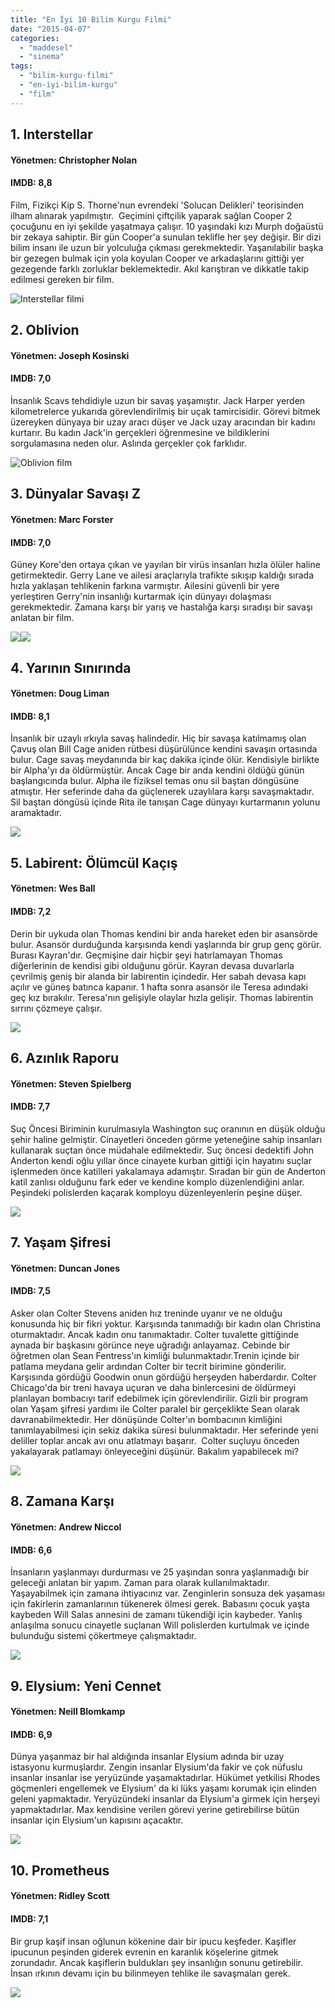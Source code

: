 ```yaml
---
title: "En İyi 10 Bilim Kurgu Filmi"
date: "2015-04-07"
categories: 
  - "maddesel"
  - "sinema"
tags: 
  - "bilim-kurgu-filmi"
  - "en-iyi-bilim-kurgu"
  - "film"
---
```


## **1\. Interstellar** 

#### Yönetmen: Christopher Nolan

#### IMDB: 8,8

Film, Fizikçi Kip S. Thorne'nun evrendeki 'Solucan Delikleri' teorisinden ilham alınarak yapılmıştır.  Geçimini çiftçilik yaparak sağlan Cooper 2 çocuğunu en iyi şekilde yaşatmaya çalışır. 10 yaşındaki kızı Murph doğaüstü bir zekaya sahiptir. Bir gün Cooper'a sunulan teklifle her şey değişir. Bir dizi bilim insanı ile uzun bir yolculuğa çıkması gerekmektedir. Yaşanılabilir başka bir gezegen bulmak için yola koyulan Cooper ve arkadaşlarını gittiği yer gezegende farklı zorluklar beklemektedir. Akıl karıştıran ve dikkatle takip edilmesi gereken bir film.

![Interstellar filmi](../images/MBinterstellar.jpg)

## **2\. Oblivion**

#### **Yönetmen: Joseph Kosinski**

#### **IMDB: 7,0**

İnsanlık Scavs tehdidiyle uzun bir savaş yaşamıştır. Jack Harper yerden kilometrelerce yukarıda görevlendirilmiş bir uçak tamircisidir. Görevi bitmek üzereyken dünyaya bir uzay aracı düşer ve Jack uzay aracından bir kadını kurtarır. Bu kadın Jack'in gerçekleri öğrenmesine ve bildiklerini sorgulamasına neden olur. Aslında gerçekler çok farklıdır.

![Oblivion film](../images/Oblivion-930354183-large.jpg)

## **3\. Dünyalar Savaşı Z**

#### **Yönetmen: Marc Forster**

#### IMDB: 7,0

Güney Kore'den ortaya çıkan ve yayılan bir virüs insanları hızla ölüler haline getirmektedir. Gerry Lane ve ailesi araçlarıyla trafikte sıkışıp kaldığı sırada hızla yaklaşan tehlikenin farkına varmıştır. Ailesini güvenli bir yere yerleştiren Gerry'nin insanlığı kurtarmak için dünyayı dolaşması gerekmektedir. Zamana karşı bir yarış ve hastalığa karşı sıradışı bir savaşı anlatan bir film.

![](images/dunya-savasi-z-izle.jpg)![](../images/51a8a710d5814_51a504e52d98b_world_war_z_poster03-540x845-192x300.jpg)



## **4\. Yarının Sınırında**

#### **Yönetmen: Doug Liman**

#### IMDB: 8,1

İnsanlık bir uzaylı ırkıyla savaş halindedir. Hiç bir savaşa katılmamış olan Çavuş olan Bill Cage aniden rütbesi düşürülünce kendini savaşın ortasında bulur. Cage savaş meydanında bir kaç dakika içinde ölür. Kendisiyle birlikte bir Alpha'yı da öldürmüştür. Ancak Cage bir anda kendini öldüğü günün başlangıcında bulur. Alpha ile fiziksel temas onu sil baştan döngüsüne atmıştır. Her seferinde daha da güçlenerek uzaylılara karşı savaşmaktadır. Sil baştan döngüsü içinde Rita ile tanışan Cage dünyayı kurtarmanın yolunu aramaktadır.

![](../images/049226.jpg)



## **5\. Labirent: Ölümcül Kaçış**

#### Yönetmen: Wes Ball

#### IMDB: 7,2

Derin bir uykuda olan Thomas kendini bir anda hareket eden bir asansörde bulur. Asansör durduğunda karşısında kendi yaşlarında bir grup genç görür. Burası Kayran'dır. Geçmişine dair hiçbir şeyi hatırlamayan Thomas diğerlerinin de kendisi gibi olduğunu görür. Kayran devasa duvarlarla çevrilmiş geniş bir alanda bir labirentin içindedir. Her sabah devasa kapı açılır ve güneş batınca kapanır. 1 hafta sonra asansör ile Teresa adındaki geç kız bırakılır. Teresa'nın gelişiyle olaylar hızla gelişir. Thomas labirentin sırrını çözmeye çalışır.

![](../images/975e2b30-1414-11e4-b481-8d9eafa14ff7_MazeRunner_1Sht_B_Sp-240x400.jpg)



## **6\. Azınlık Raporu**

#### Yönetmen: Steven Spielberg

#### IMDB: 7,7

Suç Öncesi Biriminin kurulmasıyla Washington suç oranının en düşük olduğu şehir haline gelmiştir. Cinayetleri önceden görme yeteneğine sahip insanları kullanarak suçtan önce müdahale edilmektedir. Suç öncesi dedektifi John Anderton kendi oğlu yıllar önce cinayete kurban gittiği için hayatını suçlar işlenmeden önce katilleri yakalamaya adamıştır. Sıradan bir gün de Anderton katil zanlısı olduğunu fark eder ve kendine komplo düzenlendiğini anlar. Peşindeki polislerden kaçarak komployu düzenleyenlerin peşine düşer.

![](../images/azinlik-raporu.jpg)



## **7\. Yaşam Şifresi** 

#### Yönetmen: Duncan Jones

#### IMDB: 7,5

Asker olan Colter Stevens aniden hız treninde uyanır ve ne olduğu konusunda hiç bir fikri yoktur. Karşısında tanımadığı bir kadın olan Christina oturmaktadır. Ancak kadın onu tanımaktadır. Colter tuvalette gittiğinde aynada bir başkasını görünce neye uğradığı anlayamaz. Cebinde bir öğretmen olan Sean Fentress'ın kimliği bulunmaktadır.Trenin içinde bir patlama meydana gelir ardından Colter bir tecrit birimine gönderilir. Karşısında gördüğü Goodwin onun gördüğü herşeyden haberdardır. Colter Chicago'da bir treni havaya uçuran ve daha binlercesini de öldürmeyi planlayan bombacıyı tarif edebilmek için görevlendirilir. Gizli bir program olan Yaşam şifresi yardımı ile Colter paralel bir gerçeklikte Sean olarak davranabilmektedir. Her dönüşünde Colter'ın bombacının kimliğini tanımlayabilmesi için sekiz dakika süresi bulunmaktadır. Her seferinde yeni deliller toplar ancak avı onu atlatmayı başarır.  Colter suçluyu önceden yakalayarak patlamayı önleyeceğini düşünür. Bakalım yapabilecek mi?

![](../images/a564.jpg)



## **8\. Zamana Karşı**

#### Yönetmen: Andrew Niccol

#### IMDB: 6,6

İnsanların yaşlanmayı durdurması ve 25 yaşından sonra yaşlanmadığı bir geleceği anlatan bir yapım. Zaman para olarak kullanılmaktadır. Yaşayabilmek için zamana ihtiyacınız var. Zenginlerin sonsuza dek yaşaması için fakirlerin zamanlarının tükenerek ölmesi gerek. Babasını çocuk yaşta kaybeden Will Salas annesini de zamanı tükendiği için kaybeder. Yanlış anlaşılma sonucu cinayetle suçlanan Will polislerden kurtulmak ve içinde bulunduğu sistemi çökertmeye çalışmaktadır.

![](../images/zamana-karsi.jpg)



## **9\. Elysium: Yeni Cennet**

#### **Yönetmen: Neill Blomkamp**

#### IMDB: 6,9

Dünya yaşanmaz bir hal aldığında insanlar Elysium adında bir uzay istasyonu kurmuşlardır. Zengin insanlar Elysium'da fakir ve çok nüfuslu insanlar insanlar ise yeryüzünde yaşamaktadırlar. Hükümet yetkilisi Rhodes göçmenleri engellemek ve Elysium' da ki lüks yaşamı korumak için elinden geleni yapmaktadır. Yeryüzündeki insanlar da Elysium'a girmek için herşeyi yapmaktadırlar. Max kendisine verilen görevi yerine getirebilirse bütün insanlar için Elysium'un kapısını açacaktır.

![](../images/elysium.jpg)



## **10\. Prometheus**

#### **Yönetmen: Ridley Scott**

#### **IMDB: 7,1**

Bir grup kaşif insan oğlunun kökenine dair bir ipucu keşfeder. Kaşifler ipucunun peşinden giderek evrenin en karanlık köşelerine gitmek zorundadır. Ancak kaşiflerin buldukları şey insanlığın sonunu getirebilir. İnsan ırkının devamı için bu bilinmeyen tehlike ile savaşmaları gerek.

![](../images/Prometheusposterfixed.jpg)
